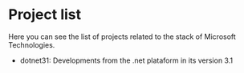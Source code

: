 # Project list

Here you can see the list of projects related to the stack of Microsoft Technologies.

- dotnet31: Developments from the .net plataform in its version 3.1
